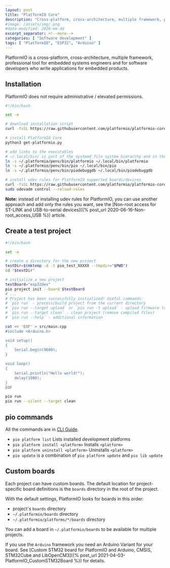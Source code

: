 ```yaml
---
layout: post
title: "PlatformIO Core"
description: "Cross-platform, cross-architecture, multiple framework, professional tool for embedded systems engineers and for software developers who write applications for embedded products"
#image: /assets/img/.png
#date-modified: 2020-mm-dd
excerpt_separator: <!--more-->
categories: [ "Software development" ]
tags: [ "PlatformIO", "ESP32", "Arduino" ]
---
```


PlatformIO is a cross-platform, cross-architecture, multiple framework, professional tool for embedded systems engineers and for software developers who write applications for embedded products.<!--more-->

## Installation

PlatformIO does not require administrative / elevated permissions.

```sh
#!/bin/bash

set -e

# download installation script
curl -fsSL https://raw.githubusercontent.com/platformio/platformio-core-installer/master/get-platformio.py -o get-platformio.py

# install PlatformIO Core
python3 get-platformio.py

# add links to the executables
# ~/.local/bin/ is part of the systemd file system hierarchy and in the user's $PATH search path
ln -s ~/.platformio/penv/bin/platformio ~/.local/bin/platformio
ln -s ~/.platformio/penv/bin/pio ~/.local/bin/pio
ln -s ~/.platformio/penv/bin/piodebuggdb ~/.local/bin/piodebuggdb

# install udev rules for PlatformIO supported boards/devices
curl -fsSL https://raw.githubusercontent.com/platformio/platformio-core/master/scripts/99-platformio-udev.rules | sudo tee /etc/udev/rules.d/99-platformio-udev.rules
sudo udevadm control --reload-rules
```

**Note:** instead of installing udev rules for PlatformIO, you can use another approach and add only the rules you want, see the [Non-root access for ST-LINK and USB-to-serial devices]({% post_url 2020-06-16-Non-root_access_USB %}) article.

## Create a test project

```sh
#!/bin/bash

set -e

# create a directory for the new project
testDir=$(mktemp -d -t pio_test_XXXXX --tmpdir="$PWD")
cd "$testDir"

# initialize a new project
testBoard="esp32dev"
pio project init --board $testBoard
# ...
# Project has been successfully initialized! Useful commands:
# `pio run` - process/build project from the current directory
# `pio run --target upload` or `pio run -t upload` - upload firmware to a target
# `pio run --target clean` - clean project (remove compiled files)
# `pio run --help` - additional information

cat << 'EOF' > src/main.cpp
#include <Arduino.h>

void setup()
{
    Serial.begin(9600);
}

void loop()
{
    Serial.println("Hello world!");
    delay(1000);
}
EOF

pio run
pio run --silent --target clean
```

## pio commands

All the commands are in [CLI Guide](https://docs.platformio.org/en/latest/core/userguide/index.html).

- `pio platform list` Lists installed development platforms
- `pio platform install <platform>` Installs `<platform>`
- `pio platform uninstall <platform>` Uninstalls `<platform>`
- `pio update` is a combination of `pio platform update` and `pio lib update`

## Custom boards

Each project can have custom boards. The default location for project-specific board definitions is the `boards` directory in the root of the project.

With the default settings, PlatformIO looks for boards in this order:

- project's `boards` directory
- `~/.platformio/boards` directory
- `~/.platformio/platforms/*/boards` directory

You can add a board in `~/.platformio/boards` to be available for multiple projects.

If you use the `Arduino` framework you need an Arduino Variant for your board. See [Custom STM32 board for PlatformIO and Arduino, CMSIS, STM32Cube and LibOpenCM3]({% post_url 2021-04-03-PlatformIO_CustomSTM32Board %}) for details.
